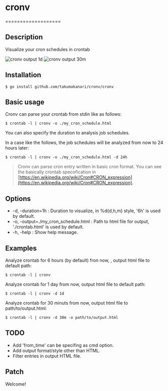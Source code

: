 # cronv

===================


## Description
Visualize your cron schedules in crontab

![cronv output 1d](https://raw.github.com/wiki/takumakanari/cronv/images/outputs/cronv-1d.png)
![cronv output 30m](https://raw.github.com/wiki/takumakanari/cronv/images/outputs/cronv-30m.png)


## Installation

```shell
$ go install github.com/takumakanari/cronv/cronv
```

## Basic usage

Cronv can parse your crontab from stdin like as follows:

```shell
$ crontab -l | cronv -o ./my_cron_schedule.html
```

You can also specify the duration to analysis job schedules.

In a case like the follows, the job schedules will be analyzed from now to 24 hours later:


```shell
$ crontab -l | cronv -o ./my_cron_schedule.html -d 24h
```



> Cronv can parse cron entry written in basic cron format.
You can see the basically crontab specofication in [https://en.wikipedia.org/wiki/Cron#CRON_expression](https://en.wikipedia.org/wiki/Cron#CRON_expression).


## Options

- -d, -duration=1h : Duration to visualize, in %d{d,h,m} style, '6h' is used by default.
- -o, -output=./my_cron_schedule.html : Path to html file for output, './crontab.html' is used by default.
- -h, -help : Show help message.

## Examples
Analyze crontab for 6 hours (by default) fron now, , output html file to default path:
```shell
$ crontab -l | cronv
```

Analyze crontab for 1 day from now, output html file to default path:

```shell
$ crontab -l | cronv -d 1d
```

Analyze crontab for 30 minuts from now, output html file to path/to/output.html:

```shell
$ crontab -l | cronv -d 30m -o path/to/output.html
```


## TODO

- Add 'from_time' can be specifing as cmd option.
- Add output format/style other than HTML.
- Filter entries in output HTML file.


## Patch

Welcome!

